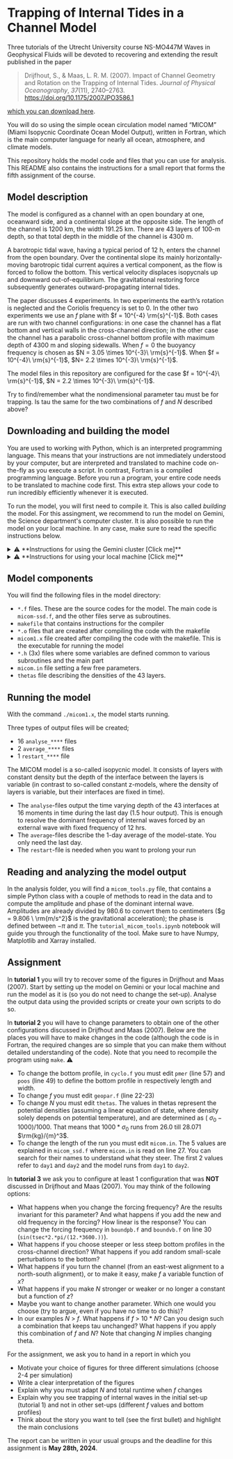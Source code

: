 # Trapping of Internal Tides in a Channel Model

Three tutorials of the Utrecht University course NS-MO447M Waves in Geophysical Fluids will be devoted to recovering and extending the result published in the paper

> Drijfhout, S., & Maas, L. R. M. (2007). Impact of Channel Geometry and Rotation on the Trapping of Internal Tides. *Journal of Physical Oceanography*, *37*(11), 2740–2763. https://doi.org/10.1175/2007JPO3586.1

[which you can download here](https://webspace.science.uu.nl/~maas0131/files/drijfhoutmaas07jpo%5bsmallpdf.com%5d.pdf).

You will do so using the simple ocean circulation model named “MICOM” (Miami Isopycnic Coordinate Ocean Model Output), written in Fortran, which is the main computer language for nearly all ocean, atmosphere, and climate models.

This repository holds the model code and files that you can use for analysis. This README also contains the instructions for a small report that forms the fifth assignment of the course.



## Model description

The model is configured as a channel with an open boundary at one, oceanward side, and a continental slope at the opposite side. The length of the channel is 1200 km, the width 191.25 km. There are 43 layers of 100-m depth, so that total depth in the middle of the channel is 4300 m. 

A barotropic tidal wave, having a typical period of 12 h, enters the channel from the open boundary. Over the continental slope its mainly horizontally-moving barotropic tidal current aquires a vertical component, as the flow is forced to follow the bottom. This vertical velocity displaces isopycnals up and downward out-of-equilibrium. The gravitational restoring force subsequently generates outward-propagating internal tides. 

The paper discusses 4 experiments. In two experiments the earth’s rotation is neglected and the Coriolis frequency is set to 0. In the other two experiments we use an $f$ plane with $f = 10^{-4} \rm{s}^{-1}$. Both cases are run with two channel configurations: in one case the channel has a flat bottom and vertical walls in the cross-channel direction; in the other case the channel has a parabolic cross-channel bottom profile with maximum depth of 4300 m and sloping sidewalls. When $f=0$ the buoyancy frequency is chosen as $N = 3.05 \times 10^{-3}\ \rm{s}^{-1}$. When $f = 10^{-4}\ \rm{s}^{-1}$,  $N= 2.2 \times 10^{-3}\ \rm{s}^{-1}$. 

The model files in this repository are configured for the case $f = 10^{-4}\ \rm{s}^{-1}$, $N = 2.2 \times 10^{-3}\ \rm{s}^{-1}$. 

Try to find/remember what the nondimensional parameter tau must be for trapping. Is tau the same for the two combinations of $f$ and $N$ described above?

##  Downloading and building the model

You are used to working with Python, which is an interpreted programming language. This means that your instructions are not immediately understood by your computer, but are interpreted and translated to machine code on-the-fly as you execute a script. In contrast, Fortran is a compiled programming language. Before you run a program, your entire code needs to be translated to machine code first. This extra step allows your code to run incredibly efficiently whenever it is executed.

To run the model, you will first need to compile it. This is also called *building* the model. For this assingment, we recommend to run the model on Gemini, the Science department's computer cluster. It is also possible to run the model on your local machine. In any case, make sure to read the specific instructions below.

<details>
  <summary>⚠️ **Instructions for using the Gemini cluster [Click me]**</summary>

  ### Logging in
  1. Open a Terminal.
  2. Connect to the Gemini cluster by typing `ssh 1234567@gemini.science.uu.nl` using your Solis-ID in place of 1234567.
  3. Type your Solis-ID password.
  4. You're in! Your home directory is `/nethome/1234567`. It has a quotum of 2GB. If you need to temporarily store large amounts of data, create a personal scratch folder on the scratch disk: `mkdir /scratch/1234567`. Please do not store data on scratch folders for longer than 2 weeks.

  ### Running the model on the cluster
  1. You can download the files in this repository by first navigating to the directory where you want to store them (`cd /destination/path`) and running `git clone https://github.com/FrankaJes/trapping_internal_tides.git`
  2. Navigate to the `model` directory: `cd trapping_internal_tides/model/`
  3. Use the `make clean` command, and after that use the `make` command to build the model.
  
  ### Analysing data using Jupyter Lab on the cluster
  You can use Jupyter Lab on the cluster. This allows you to easily analyze the model output. 
  1. To do so, you must first load _Conda_: `module load miniconda/3`. Initialize Conda by typing `conda init bash`. You may need to open another bash-shell: type `bash`. You can tell that Conda is loaded when `(base)` is being shown in front of the interpreter.
  2. Start Jupyter: `jupyter lab --no-browser.`
  3. Take note of the Jupyter port number that has been assigned (the four digits in the X's in http://127.0.0.1:XXXX) and the token (the long string after `token=`).
  4. Open a new terminal window or tab on your local computer. In this terminal we set up an SSH tunnel.
  5. Pick a random number YYYY between 8000 and 9000. This will be our SSH port number for the tunnel. Try another number if something fails.
  6. On your local machine, type `ssh -A -L YYYY:localhost:XXXX 1234567@gemini.science.uu.nl`
  7. Open a browser on your local computer and go to `localhost:YYYY`, where `YYYY` is your chosen portnumber. When asked for a password/token, use the one that you noted in step 2.

  ### Analysing data on your local
  Instead of analysing the data on the cluster, you can also download the data to your local machine and analyse it using your favourite programme. To download data to your local, you can follow these steps:
  1. Open a Terminal.
  2. Copy data from your Gemini directory to your local directory using: `scp 1234567@gemini.science.uu.nl:/path_to_output_data /path_to_local_analysis_directory` using your Solis-ID in place of 1234567.
  
More info can be found here: https://github.com/OceanParcels/UtrechtTeam/wiki/How-to-run-parcels-on-lorenz,-gemini-and-cartesius#gemini

</details>

<details>
  <summary>⚠️ **Instructions for using your local machine [Click me]**</summary>
  The model should be able to build on **MacOS** and **Linux** with the Fortran compiler *gfortran* (part of the *GCC* compiler collection) installed. If you are using MacOS, you may first need to install the Command Line Tools using `xcode-select --install`. Then,   you can install _gfortran_ as part of _GCC_ using the package manager _[Homebrew](https://brew.sh)_ (after installing Homebrew, use `brew install gcc`). If you use **Windows**, you may install **Linux within Windows** (see [these instructions]        (https://docs.microsoft.com/en-us/windows/wsl/about)).
  
  ### Running the model on your local machine
  1. You can download the files in this repository by first navigating to the directory where you want to store them (`cd /destination/path`) and running `git clone https://github.com/FrankaJes/trapping_internal_tides.git`
  2. Navigate to the `model` directory: `cd trapping_internal_tides/model/`
  3. Use the `make clean` command, and after that use the `make` command to build the model.

</details>


## Model components

You will find the following files in the model directory:

- `*.f` files. These are the source codes for the model. The main code is `micom-ssd.f`, and the other files serve as subroutines.
- `makefile` that contains instructions for the compiler
- `*.o` files that are created after compiling the code with the makefile
- `micom1.x` file created after compiling the code with the makefile. This is the executable for running the model
- `*.h` (3x) files where some variables are defined common to various subroutines and the main part
- `micom.in` file setting a few free parameters.
- `thetas` file describing the densities of the 43 layers.



## Running the model

With the command `./micom1.x`, the model starts running.

Three types of output files will be created;

- 16 `analyse_****` files
- 2 `average_****` files
- 1 `restart_****` file

 The MICOM model is a so-called isopycnic model. It consists of layers with constant density but the depth of the interface between the layers is variable (in contrast to so-called constant z-models, where the density of layers is variable, but their interfaces are fixed in time).

- The `analyse`-files output the time varying depth of the 43 interfaces at 16 moments in time during the last day (1.5 hour output). This is enough to resolve the dominant frequency of internal waves forced by an external wave with fixed frequency of 12 hrs.
- The `average`-files describe the 1-day average of the model-state. You only need the last day.
- The `restart`-file is needed when you want to prolong your run



## Reading and analyzing the model output

In the analysis folder, you will find a `micom_tools.py` file, that contains a simple Python class with a couple of methods to read in the data and to compute the amplitude and phase of the dominant internal wave. Amplitudes are already divided by 980.6 to convert them to centimeters ($g = 9.806 \ \rm{m/s^2}$ is the gravitational acceleration); the phase is defined between $-\pi$ and $\pi$. The `tutorial_micom_tools.ipynb` notebook will guide you through the functionality of the tool. Make sure to have Numpy, Matplotlib and Xarray installed.



## Assignment

In **tutorial 1** you will try to recover some of the figures in Drijfhout and Maas (2007). Start by setting up the model on Gemini or your local machine and run the model as it is (so you do not need to change the set-up). Analyse the output data using the provided scripts or create your own scripts to do so.

In **tutorial 2** you will have to change parameters to obtain one of the other configurations discussed in Drijfhout and Maas (2007). Below are the places you will have to make changes in the code (although the code is in Fortran, the required changes are so simple that you can make them without detailed understanding of the code). Note that you need to recompile the program using `make`. ⚠️

- To change the bottom profile, in `cyclo.f` you must edit `pmer` (line 57) and `poos` (line 49) to define the bottom profile in respectively length and width.
- To change $f$ you must edit `geopar.f` (line 22-23)
- To change $N$ you must edit `thetas`. The values in thetas represent the potential densities (assuming a linear equation of state, where density solely depends on potential temperature), and are determined as ( $\sigma_0-1000)/1000$. That means that $1000*\sigma_0$ runs from 26.0 till 28.071 $\rm{kg}/{m}^3$. 
- To change the length of the run you must edit `micom.in`. The 5 values are explained in `micom_ssd.f` where `micom.in` is read on line 27. You can search for their names to understand what they steer. The first 2 values refer to `day1` and `day2` and the model runs from `day1` to `day2`.

In **tutorial 3** we ask you to configure at least 1 configuration that was **NOT** discussed in Drijfhout and Maas (2007). You may think of the following options: 

- What happens when you change the forcing frequency? Are the results invariant for this parameter? And what happens if you add the new and old frequency in the forcing? How linear is the response?
  You can change the forcing frequency in `boundpb.f` and `boundvb.f` on line 30 (`sin(tsec*2.*pi/(12.*3600.))`).
- What happens if you choose steeper or less steep bottom profiles in the cross-channel direction? What happens if you add random small-scale perturbations to the bottom?
- What happens if you turn the channel (from an east-west alignment to a north-south alignment), or to make it easy, make $f$ a variable function of *x*?
- What happens if you make $N$ stronger or weaker or no longer a constant but a function of *z*?
- Maybe you want to change another parameter. Which one would you choose (try to argue, even if you have no time to do this)?
- In our examples $N$ > $f$. What happens if $f$ > 10 * $N$? Can you design such a combination that keeps tau unchanged? What happens if you apply this combination of $f$ and $N$? Note that changing $N$ implies changing theta.

For the assignment, we ask you to hand in a report in which you
- Motivate your choice of figures for three different simulations (choose 2-4 per simulation)
- Write a clear interpretation of the figures
- Explain why you must adapt $N$ and total runtime when $f$ changes
- Explain why you see trapping of internal waves in the initial set-up (tutorial 1) and not in other set-ups (different $f$ values and bottom profiles)
- Think about the story you want to tell (see the first bullet) and highlight the main conclusions

The report can be written in your usual groups and the deadline for this assignment is **May 28th, 2024**.
